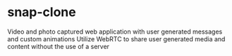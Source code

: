 # snap-clone
Video and photo captured web application with user generated messages	and custom animations
Utilize WebRTC to share user generated media and content without the use of a server
